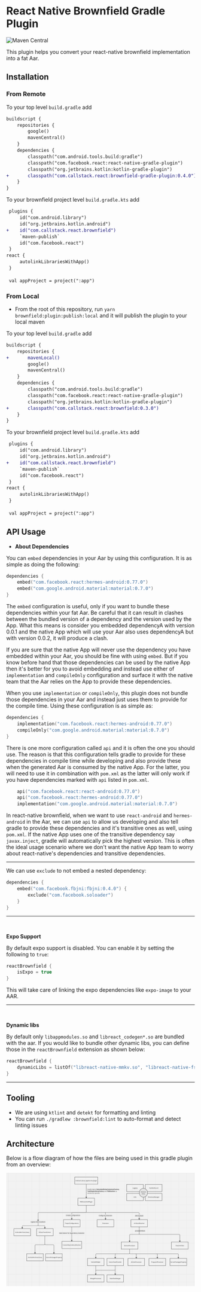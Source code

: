 # React Native Brownfield Gradle Plugin

![Maven Central](https://img.shields.io/maven-central/v/com.callstack.react/brownfield-gradle-plugin)


This plugin helps you convert your react-native brownfield implementation into a fat Aar.

## Installation

### From Remote

To your top level `build.gradle` add

```diff
buildscript {
    repositories {
        google()
        mavenCentral()
    }
    dependencies {
        classpath("com.android.tools.build:gradle")
        classpath("com.facebook.react:react-native-gradle-plugin")
        classpath("org.jetbrains.kotlin:kotlin-gradle-plugin")
+       classpath("com.callstack.react:brownfield-gradle-plugin:0.4.0")
    }
}
```

To your brownfield project level `build.gradle.kts` add
 
```diff
 plugins {
     id("com.android.library")
     id("org.jetbrains.kotlin.android")
+    id("com.callstack.react.brownfield")
     `maven-publish`
     id("com.facebook.react")
 }
react {
     autolinkLibrariesWithApp()
 }
 
 val appProject = project(":app")
```

### From Local

- From the root of this repository, run `yarn brownfield:plugin:publish:local` and it will publish the plugin to your local maven

To your top level `build.gradle` add

```diff
buildscript {
    repositories {
+       mavenLocal()
        google()
        mavenCentral()
    }
    dependencies {
        classpath("com.android.tools.build:gradle")
        classpath("com.facebook.react:react-native-gradle-plugin")
        classpath("org.jetbrains.kotlin:kotlin-gradle-plugin")
+       classpath("com.callstack.react:brownfield:0.3.0")
    }
}
```

To your brownfield project level `build.gradle.kts` add
 
```diff
 plugins {
     id("com.android.library")
     id("org.jetbrains.kotlin.android")
+    id("com.callstack.react.brownfield")
     `maven-publish`
     id("com.facebook.react")
 }
react {
     autolinkLibrariesWithApp()
 }
 
 val appProject = project(":app")
```

## API Usage

- **About Dependencies**

You can `embed` dependencies in your Aar by using this configuration. It is as simple as doing the following:

```kts
dependencies {
    embed("com.facebook.react:hermes-android:0.77.0")
    embed("com.google.android.material:material:0.7.0")
}
```

The `embed` configuration is useful, only if you want to bundle these dependencies within your fat Aar. Be careful that it can result in clashes between the bundled version of a dependency and the version used by the App. What this means is consider you embedded dependencyA with version 0.0.1 and the native App which will use your Aar also uses dependencyA but with version 0.0.2, it will produce a clash.

If you are sure that the native App will never use the dependency you have embedded within your Aar, you should be fine with using `embed`. But if you know before hand that those dependencies can be used by the native App then it's better for you to avoid embedding and instead use either of `implementation` and `compileOnly` configuration and surface it with the native team that the Aar relies on the App to provide these dependencies.

When you use `implementation` or `compileOnly`, this plugin does not bundle those dependencies in your Aar and instead just uses them to provide for the compile time. Using these configuration is as simple as:

```kts
dependencies {
    implementation("com.facebook.react:hermes-android:0.77.0")
    compileOnly("com.google.android.material:material:0.7.0")
}
```

There is one more configuration called `api` and it is often the one you should use. The reason is that this configuration tells gradle to provide for these dependencies in compile time while developing and also provide these when the generated Aar is consumed by the native App. For the latter, you will need to use it in combination with `pom.xml` as the latter will only work if you have dependencies marked with `api` listed in `pom.xml`.

```kts
    api("com.facebook.react:react-android:0.77.0")
    api("com.facebook.react:hermes-android:0.77.0")
    implementation("com.google.android.material:material:0.7.0")
```

In react-native brownfield, when we want to use `react-android` and `hermes-android` in the Aar, we can use `api` to allow us developing and also tell gradle to provide these dependencies and it's transitive ones as well, using `pom.xml`. If the native App uses one of the transitive dependency say `javax.inject`, gradle will automatically pick the highest version. This is often the ideal usage scenario where we don't want the native App team to worry about react-native's dependencies and transitive dependencies.

<hr/>

We can use `exclude` to not embed a nested dependency:

```kts
dependencies {
    embed("com.facebook.fbjni:fbjni:0.4.0") {
        exclude("com.facebook.soloader")
    }
}
```

<hr/>
<br/>

**Expo Support**

By default expo support is disabled. You can enable it by setting the following to `true`:

```kts
reactBrownfield {
    isExpo = true
}
```

This will take care of linking the expo dependencies like `expo-image` to your AAR.

<hr/>
<br/>

**Dynamic libs**

By default only `libappmodules.so` and `libreact_codegen*.so` are bundled with the aar. If you would like to bundle other dynamic libs, you can define those in the `reactBrownfield` extension as shown below:

```kts
reactBrownfield {
    dynamicLibs = listOf("libreact-native-mmkv.so", "libreact-native-fs-turbo.so")
}
```

<hr/>

## Tooling

- We are using `ktlint` and `detekt` for formatting and linting
- You can run `./gradlew :brownfield:lint` to auto-format and detect linting issues


## Architecture

Below is a flow diagram of how the files are being used in this gradle plugin from an overview:

![react-brownfield-architecture](../../screenshots/react-brownfield-arch.png)

